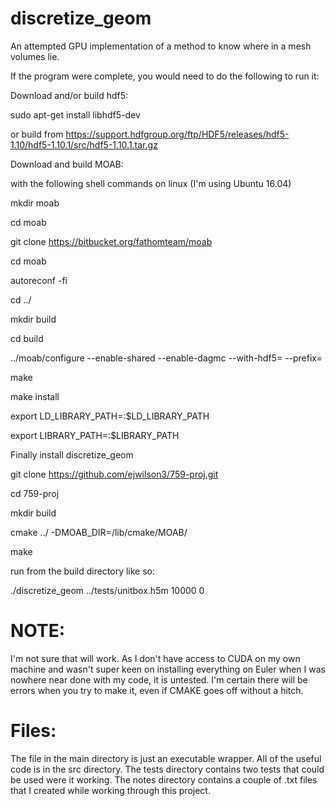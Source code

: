 # discretize_geom
An attempted GPU implementation of a method to know where in a mesh volumes lie.

If the program were complete, you would need to do the following to run it:

Download and/or build hdf5: 

sudo apt-get install libhdf5-dev

or build from https://support.hdfgroup.org/ftp/HDF5/releases/hdf5-1.10/hdf5-1.10.1/src/hdf5-1.10.1.tar.gz


Download and build MOAB:

with the following shell commands on linux (I'm using Ubuntu 16.04)

mkdir moab

cd moab

git clone https://bitbucket.org/fathomteam/moab

cd moab

autoreconf -fi

cd ../

mkdir build

cd build

../moab/configure --enable-shared --enable-dagmc --with-hdf5=<PATH TO HDF5> --prefix=<PATH TO MOAB>

make

make install

export LD_LIBRARY_PATH=<PATH TO MOAB>:$LD_LIBRARY_PATH

export LIBRARY_PATH=<PATH TO MOAB>:$LIBRARY_PATH



Finally install discretize_geom

git clone https://github.com/ejwilson3/759-proj.git

cd 759-proj

mkdir build

cmake ../ -DMOAB_DIR=<PATH TO MOAB>/lib/cmake/MOAB/

make

run from the build directory like so:

./discretize_geom ../tests/unitbox.h5m 10000 0

# NOTE:
I'm not sure that will work. As I don't have access to CUDA on my own machine
and wasn't super keen on installing everything on Euler when I was nowhere near
done with my code, it is untested. I'm certain there will be errors when you try to make it, even if CMAKE goes off without a hitch.

# Files:
The file in the main directory is just an executable wrapper. All of the useful
code is in the src directory.
The tests directory contains two tests that could be used were it working.
The notes directory contains a couple of .txt files that I created while
working through this project.
